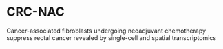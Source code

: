 # CRC-NAC
Cancer-associated fibroblasts undergoing neoadjuvant chemotherapy suppress rectal cancer revealed by single-cell and spatial transcriptomics
